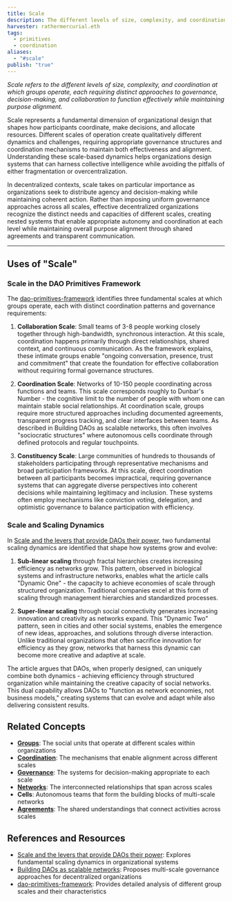 ```yaml
---
title: Scale
description: The different levels of size, complexity, and coordination at which groups operate, each requiring distinct approaches to governance, decision-making, and collaboration
harvester: rathermercurial.eth
tags:
  - primitives
  - coordination
aliases:
  - "#scale"
publish: "true"
---
```


_Scale refers to the different levels of size, complexity, and coordination at which groups operate, each requiring distinct approaches to governance, decision-making, and collaboration to function effectively while maintaining purpose alignment._

Scale represents a fundamental dimension of organizational design that shapes how participants coordinate, make decisions, and allocate resources. Different scales of operation create qualitatively different dynamics and challenges, requiring appropriate governance structures and coordination mechanisms to maintain both effectiveness and alignment. Understanding these scale-based dynamics helps organizations design systems that can harness collective intelligence while avoiding the pitfalls of either fragmentation or overcentralization.

In decentralized contexts, scale takes on particular importance as organizations seek to distribute agency and decision-making while maintaining coherent action. Rather than imposing uniform governance approaches across all scales, effective decentralized organizations recognize the distinct needs and capacities of different scales, creating nested systems that enable appropriate autonomy and coordination at each level while maintaining overall purpose alignment through shared agreements and transparent communication.

---

## Uses of "Scale"

### Scale in the DAO Primitives Framework

The [dao-primitives-framework](artifacts/guides/dao-primitives-framework/index.md#) identifies three fundamental scales at which groups operate, each with distinct coordination patterns and governance requirements:

1. **Collaboration Scale**: Small teams of 3-8 people working closely together through high-bandwidth, synchronous interaction. At this scale, coordination happens primarily through direct relationships, shared context, and continuous communication. As the framework explains, these intimate groups enable "ongoing conversation, presence, trust and commitment" that create the foundation for effective collaboration without requiring formal governance structures.
    
2. **Coordination Scale**: Networks of 10-150 people coordinating across functions and teams. This scale corresponds roughly to Dunbar's Number - the cognitive limit to the number of people with whom one can maintain stable social relationships. At coordination scale, groups require more structured approaches including documented agreements, transparent progress tracking, and clear interfaces between teams. As described in Building DAOs as scalable networks, this often involves "sociocratic structures" where autonomous cells coordinate through defined protocols and regular touchpoints.
    
3. **Constituency Scale**: Large communities of hundreds to thousands of stakeholders participating through representative mechanisms and broad participation frameworks. At this scale, direct coordination between all participants becomes impractical, requiring governance systems that can aggregate diverse perspectives into coherent decisions while maintaining legitimacy and inclusion. These systems often employ mechanisms like conviction voting, delegation, and optimistic governance to balance participation with efficiency.
    

### Scale and Scaling Dynamics

In [Scale and the levers that provide DAOs their power](artifacts/articles/network-evolution%201/Scale%20and%20the%20levers%20that%20provide%20DAOs%20their%20power.md), two fundamental scaling dynamics are identified that shape how systems grow and evolve:

1. **Sub-linear scaling** through fractal hierarchies creates increasing efficiency as networks grow. This pattern, observed in biological systems and infrastructure networks, enables what the article calls "Dynamic One" - the capacity to achieve economies of scale through structured organization. Traditional companies excel at this form of scaling through management hierarchies and standardized processes.
    
2. **Super-linear scaling** through social connectivity generates increasing innovation and creativity as networks expand. This "Dynamic Two" pattern, seen in cities and other social systems, enables the emergence of new ideas, approaches, and solutions through diverse interaction. Unlike traditional organizations that often sacrifice innovation for efficiency as they grow, networks that harness this dynamic can become more creative and adaptive at scale.

The article argues that DAOs, when properly designed, can uniquely combine both dynamics - achieving efficiency through structured organization while maintaining the creative capacity of social networks. This dual capability allows DAOs to "function as network economies, not business models," creating systems that can evolve and adapt while also delivering consistent results.

## Related Concepts

- **[Groups](tags/groups.md#)**: The social units that operate at different scales within organizations
- **[Coordination](tags/coordination.md#)**: The mechanisms that enable alignment across different scales
- **[Governance](tags/governance.md#)**: The systems for decision-making appropriate to each scale
- **[Networks](tags/networks.md#)**: The interconnected relationships that span across scales
- **Cells**: Autonomous teams that form the building blocks of multi-scale networks
- **[Agreements](tags/agreements.md#)**: The shared understandings that connect activities across scales

## References and Resources

- [Scale and the levers that provide DAOs their power](artifacts/articles/network-evolution%201/Scale%20and%20the%20levers%20that%20provide%20DAOs%20their%20power.md): Explores fundamental scaling dynamics in organizational systems
- [Building DAOs as scalable networks](artifacts/articles/network-evolution%201/Building%20DAOs%20as%20scalable%20networks.md): Proposes multi-scale governance approaches for decentralized organizations
- [dao-primitives-framework](artifacts/guides/dao-primitives-framework/index.md#): Provides detailed analysis of different group scales and their characteristics